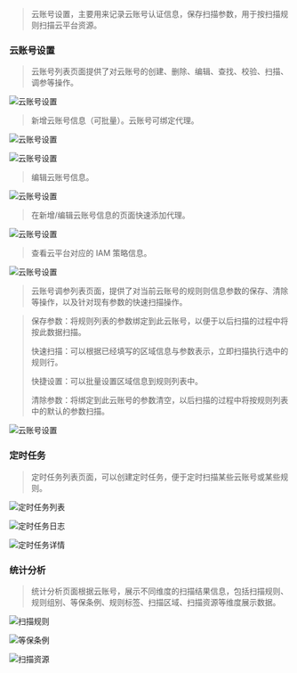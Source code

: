 > 云账号设置，主要用来记录云账号认证信息，保存扫描参数，用于按扫描规则扫描云平台资源。

### 云账号设置

> 云账号列表页面提供了对云账号的创建、删除、编辑、查找、校验、扫描、调参等操作。

![云账号设置](../img/user_manual/account/1.png)

> 新增云账号信息（可批量）。云账号可绑定代理。

![云账号设置](../img/user_manual/account/8.jpg)

![云账号设置](../img/user_manual/account/10.jpg)

> 编辑云账号信息。

![云账号设置](../img/user_manual/account/2.png)

> 在新增/编辑云账号信息的页面快速添加代理。

![云账号设置](../img/user_manual/account/9.jpg)

> 查看云平台对应的 IAM 策略信息。

![云账号设置](../img/user_manual/account/3.png)

> 云账号调参列表页面，提供了对当前云账号的规则则信息参数的保存、清除等操作，以及针对现有参数的快速扫描操作。

> 保存参数：将规则列表的参数绑定到此云账号，以便于以后扫描的过程中将按此数据扫描。
>
> 快速扫描：可以根据已经填写的区域信息与参数表示，立即扫描执行选中的规则行。
>
> 快捷设置：可以批量设置区域信息到规则列表中。
>
> 清除参数：将绑定到此云账号的参数清空，以后扫描的过程中将按规则列表中的默认的参数扫描。

![云账号设置](../img/user_manual/account/4.png)

### 定时任务

> 定时任务列表页面，可以创建定时任务，便于定时扫描某些云账号或某些规则。

![定时任务列表](../img/user_manual/account/11.jpg)

![定时任务日志](../img/user_manual/account/12.jpg)

![定时任务详情](../img/user_manual/account/13.jpg)

### 统计分析

> 统计分析页面根据云账号，展示不同维度的扫描结果信息，包括扫描规则、规则组别、等保条例、规则标签、扫描区域、扫描资源等维度展示数据。

![扫描规则](../img/user_manual/account/6.png)

![等保条例](../img/user_manual/account/5.png)

![扫描资源](../img/user_manual/account/7.png)
